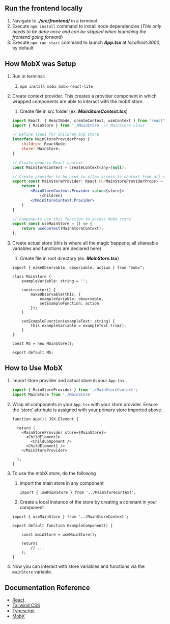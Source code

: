 ## Run the frontend locally
1. Navigate to **_./src/frontend/_** in a terminal
2. Execute `npm install` command to install node dependencies (_This only needs to be done once and can be skipped when launching the frontend going forward_)
3. Execute `npm run start` command to launch **_App.tsx_** at _localhost:3000_, by default

## How MobX was Setup

1. Run in terminal:
    1. `npm install mobx mobx-react-lite`
2. Create context provider. This creates a provider component in which wrapped components are able to interact with the mobX store.
    1. Create file in src folder (ex. ***MainStoreContext.tsx***)
    
    ```jsx
    import React, { ReactNode, createContext, useContext } from "react";
    import { MainStore } from './MainStore' // MainStore class

    // Define types for children and store
    interface MainStoreProviderProps {
        children: ReactNode;
        store: MainStore;
    }

    // Create generic React context
    const MainStoreContext = createContext<any>(null);

    // Create provider to be used to allow access to context from all children components
    export const MainStoreProvider: React.FC<MainStoreProviderProps> = ({ children, store }) => {
        return (
            <MainStoreContext.Provider value={store}>
                {children}
            </MainStoreContext.Provider>
        )
    }

    // Components use this function to access MobX store
    export const useMainStore = () => {
        return useContext(MainStoreContext);
    };
    ```
    
3. Create actual store (this is where all the magic happens; all shareable variables and functions are declared here)
    1. Create file in root directory (ex. ***MainStore.tsx***)
    
    ```tsx
    import { makeObservable, observable, action } from "mobx";
    
    class MainStore {
        exampleVariable: string = '';
    
        constructor() {
            makeObservable(this, {
                exampleVariable: observable,
                setExampleFunction: action
            });
        }
    
        setExampleFunction(exampleText: string) {
            this.exampleVariable = exampleText.trim();
        }
    }
    
    const MS = new MainStore();
    
    export default MS;
    ```
    

## How to Use MobX

1. Import store provider and actual store in your `App.tsx` .
    
    ```jsx
    import { MainStoreProvider } from './MainStoreContext';
    import MainStore from './MainStore'
    ```
    
2. Wrap all components in your `App.tsx` with your store provider. Ensure the ‘store’ attribute is assigned with your primary store imported above.
    
    ```tsx
    function App(): JSX.Element {
    
      return (
        <MainStoreProvider store={MainStore}>
          <ChildElement1>
            <ChildComponent />
          <ChildElement1 />
        </MainStoreProvider>
    
      );
    }
    ```
    
3. To use the mobX store, do the following
    1. import the main store in any component
        
        ```tsx
        import { useMainStore } from '../MainStoreContext';
        ```
        
    2. Create a local instance of the store by creating a constant in your component
    
    ```tsx
    import { useMainStore } from '../MainStoreContext';
    
    export default function ExampleComponent() {
    
        const mainStore = useMainStore();
    	
        return(
            // ...
        );
    }
    ```
    
4. Now you can interact with store variables and functions via the `mainStore` variable.

## Documentation Reference
- [React](https://react.dev/)
- [Tailwind CSS](https://tailwindcss.com/docs/installation)
- [Typescript](https://www.typescriptlang.org/docs/)
- [MobX](https://mobx.js.org/react-integration.html)

